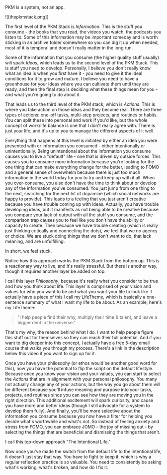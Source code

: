 PKM is a system, not an app.

![[thepkmstack.png]]

The first level of the PKM Stack is *Information*. This is the stuff you consume - the books that you read, the videos you watch, the podcasts you listen to. Some of this information may be important someday and is worth sticking in an archive folder somewhere so you can dig it up when needed, most of it is temporal and doesn't really matter in the long run.

Some of the information that you consume (the higher quality stuff usually) will spark *Ideas*, which leads us to the second level of the PKM Stack. This is stuff you need to develop. Personally, I believe you don't really know what an idea is when you first have it - you need to give it the ideal conditions for it to grow and mature. I believe you need to have a greenhouse for your ideas where you can cultivate them until they are ready, and then the final step is deciding what these things mean for you - and what you're going to do about it.

That leads us to the third level of the PKM stack, which is *Actions*. This is where you take action on those ideas and they become real. There are three types of actions: one-off tasks, multi-step projects, and routines or habits. You can split these into personal and work if you'd like, but the whole concept of work/life balance is one that I don't really agree with. There is just your life, and it's up to you to manage the different aspects of it well. 

Everything that happens at this level is initiated by either an idea you were presented with or information you consumed - either intentionally or unintentionally. Being unintentional about the information you consume causes you to live a "default" life - one that is driven by outside forces. This causes you to consume more information because you're looking for the one thing that can make everything change for the better, leading to FOMO and a general sense of overwhelm because there is just too much information in the world today for you to try and keep up with it all. When you over-consume, you also don't have the time to think about or develop any of the information you've consumed. You just jump from one thing to the next, searching for the next hit of dopamine (which social networks are happy to provide). This leads to a feeling that you just aren't creative because you have trouble coming up with ideas. Actually, you have trouble developing ideas, but it manifests as not being able to be creative because you compare your lack of output with all the stuff you consume, and the comparison trap causes you to feel like you don't have the ability or capacity to create. Then because we have trouble creating (which is really just thinking critically and connecting the dots), we feel that we no agency or choice. We are stuck doing things that we don't want to do, that lack meaning, and are unfulfilling.

In short, we feel stuck.

Notice how this approach works the PKM Stack from the bottom up. This is a reactionary way to live, and it's really stressful. But there is another way, though it requires another layer be added on top.

I call this layer *Philosophy*, because it's really what you consider to be true and how you think about life. This layer is comprised of your vision and values for who you want to be and what you want your life to look like. I actually have a piece of this I call my LifeTheme, which is basically a one-sentence summary of what I want my life to be about. As an example, here's my LifeTheme:

> "I help people find their why, multiply their time & talent, and leave a bigger dent in the universe."

That's my why, the reason behind what I do. I want to help people figure this stuff out for themselves so they can reach their full potential. And if you want to dig deeper into this concept, I actually have a free 5-day email course that walks you through my process. There's a link in the description below this video if you want to sign up for it.

Once you have your philosophy (or ethos would be another good word for this), now you have the potential to flip the script on the default lifestyle. Because once you know your vision and your values, you can start to select the *Actions* that are in alignment with your personal philosophy. You many not actually change any of your actions, but the way you go about them will be different because you'll infuse meaning and purpose into your tasks, projects, and routines since you can see how they are moving you in the right direction. This additional excitement will spark curiosity, and cause you have more and better ideas (though I still advocate for a system to develop them fully). And finally, you'll be more selective about the information you consume because you now have a filter for helping you decide what's worthwhile and what's not. So instead of feeling anxiety and stress from FOMO, you can embrace JOMO - the joy of missing out - by selecting the things that are beneficial and dismissing the things that aren't.

I call this top-down approach "The Intentional Life."

Now once you've made the switch from the default life to the intentional life, it doesn't just stay that way. You have to fight to keep it, which is why a regular reflection practice is so valuable. You need to consistently be asking what's working, what's broken, and how do I fix it.